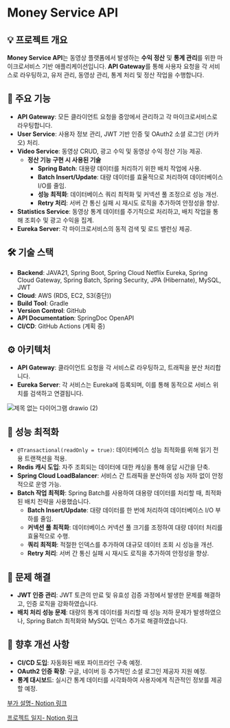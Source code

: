 # Money Service API

## 💡 프로젝트 개요
**Money Service API**는 동영상 플랫폼에서 발생하는 **수익 정산** 및 **통계 관리**를 위한 마이크로서비스 기반 애플리케이션입니다. **API Gateway**를 통해 사용자 요청을 각 서비스로 라우팅하고, 유저 관리, 동영상 관리, 통계 처리 및 정산 작업을 수행합니다.

## 🔑 주요 기능
- **API Gateway**: 모든 클라이언트 요청을 중앙에서 관리하고 각 마이크로서비스로 라우팅합니다.
- **User Service**: 사용자 정보 관리, JWT 기반 인증 및 OAuth2 소셜 로그인 (카카오) 처리.
- **Video Service**: 동영상 CRUD, 광고 수익 및 동영상 수익 정산 기능 제공.
    - **정산 기능 구현 시 사용된 기술**
        - **Spring Batch**: 대용량 데이터를 처리하기 위한 배치 작업에 사용.
        - **Batch Insert/Update**: 대량 데이터를 효율적으로 처리하여 데이터베이스 I/O를 줄임.
        - **성능 최적화**: 데이터베이스 쿼리 최적화 및 커넥션 풀 조정으로 성능 개선.
        - **Retry 처리**: 서버 간 통신 실패 시 재시도 로직을 추가하여 안정성을 향상.
- **Statistics Service**: 동영상 통계 데이터를 주기적으로 처리하고, 배치 작업을 통해 조회수 및 광고 수익을 집계.
- **Eureka Server**: 각 마이크로서비스의 동적 검색 및 로드 밸런싱 제공.

## 🛠 기술 스택
- **Backend**: JAVA21, Spring Boot, Spring Cloud Netflix Eureka, Spring Cloud Gateway, Spring Batch, Spring Security, JPA (Hibernate), MySQL, JWT
- **Cloud**: AWS (RDS, EC2, S3(중단))
- **Build Tool**: Gradle
- **Version Control**: GitHub
- **API Documentation**: SpringDoc OpenAPI
- **CI/CD**: GitHub Actions (계획 중)

## ⚙️ 아키텍처
- **API Gateway**: 클라이언트 요청을 각 서비스로 라우팅하고, 트래픽을 분산 처리합니다.
- **Eureka Server**: 각 서비스는 Eureka에 등록되며, 이를 통해 동적으로 서비스 위치를 검색하고 연결됩니다.

![제목 없는 다이어그램 drawio (2)](https://github.com/user-attachments/assets/386fe8c8-1e0f-4ed8-94fb-23a98931a3ca)


## 🚀 성능 최적화
- `@Transactional(readOnly = true)`: 데이터베이스 성능 최적화를 위해 읽기 전용 트랜잭션을 적용.
- **Redis 캐시 도입**: 자주 조회되는 데이터에 대한 캐싱을 통해 응답 시간을 단축.
- **Spring Cloud LoadBalancer**: 서비스 간 트래픽을 분산하여 성능 저하 없이 안정적으로 운영 가능.
- **Batch 작업 최적화**: Spring Batch를 사용하여 대용량 데이터를 처리할 때, 최적화된 배치 전략을 사용했습니다.
    - **Batch Insert/Update**: 대량 데이터를 한 번에 처리하여 데이터베이스 I/O 부하를 줄임.
    - **커넥션 풀 최적화**: 데이터베이스 커넥션 풀 크기를 조정하여 대량 데이터 처리를 효율적으로 수행.
    - **쿼리 최적화**: 적절한 인덱스를 추가하여 대규모 데이터 조회 시 성능을 개선.
    - **Retry 처리**: 서버 간 통신 실패 시 재시도 로직을 추가하여 안정성을 향상.

## 🔧 문제 해결
- **JWT 인증 관리**: JWT 토큰의 만료 및 유효성 검증 과정에서 발생한 문제를 해결하고, 인증 로직을 강화하였습니다.
- **배치 처리 성능 문제**: 대량의 통계 데이터를 처리할 때 성능 저하 문제가 발생하였으나, Spring Batch 최적화와 MySQL 인덱스 추가로 해결하였습니다.

## 🔮 향후 개선 사항
- **CI/CD 도입**: 자동화된 배포 파이프라인 구축 예정.
- **OAuth2 인증 확장**: 구글, 네이버 등 추가적인 소셜 로그인 제공자 지원 예정.
- **통계 대시보드**: 실시간 통계 데이터를 시각화하여 사용자에게 직관적인 정보를 제공할 예정.

[부가 설명- Notion 링크](https://third-amber-e30.notion.site/Money-10c720a78baf800c8819d97aeddb7a27?pvs=4)

[프로젝트 일지- Notion 링크](https://third-amber-e30.notion.site/b936b46b11ba4c1fa4de150b831b8b76?pvs=4)
